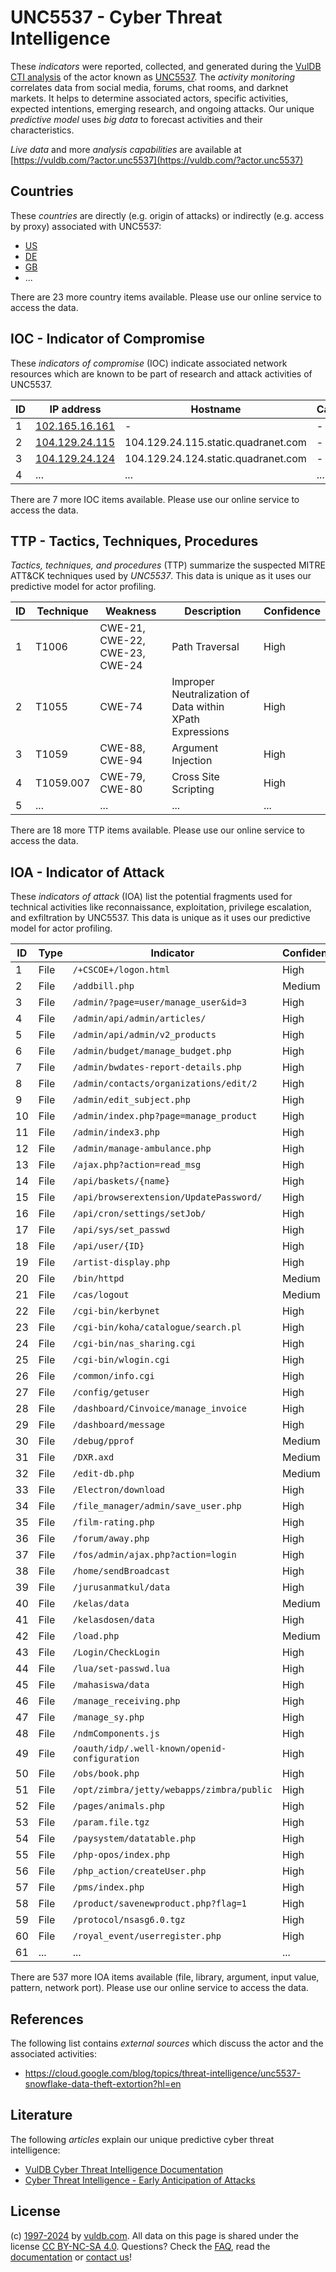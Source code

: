# UNC5537 - Cyber Threat Intelligence

These _indicators_ were reported, collected, and generated during the [VulDB CTI analysis](https://vuldb.com/?kb.cti) of the actor known as [UNC5537](https://vuldb.com/?actor.unc5537). The _activity monitoring_ correlates data from social media, forums, chat rooms, and darknet markets. It helps to determine associated actors, specific activities, expected intentions, emerging research, and ongoing attacks. Our unique _predictive model_ uses _big data_ to forecast activities and their characteristics.

_Live data_ and more _analysis capabilities_ are available at [https://vuldb.com/?actor.unc5537](https://vuldb.com/?actor.unc5537)

## Countries

These _countries_ are directly (e.g. origin of attacks) or indirectly (e.g. access by proxy) associated with UNC5537:

* [US](https://vuldb.com/?country.us)
* [DE](https://vuldb.com/?country.de)
* [GB](https://vuldb.com/?country.gb)
* ...

There are 23 more country items available. Please use our online service to access the data.

## IOC - Indicator of Compromise

These _indicators of compromise_ (IOC) indicate associated network resources which are known to be part of research and attack activities of UNC5537.

ID | IP address | Hostname | Campaign | Confidence
-- | ---------- | -------- | -------- | ----------
1 | [102.165.16.161](https://vuldb.com/?ip.102.165.16.161) | - | - | High
2 | [104.129.24.115](https://vuldb.com/?ip.104.129.24.115) | 104.129.24.115.static.quadranet.com | - | High
3 | [104.129.24.124](https://vuldb.com/?ip.104.129.24.124) | 104.129.24.124.static.quadranet.com | - | High
4 | ... | ... | ... | ...

There are 7 more IOC items available. Please use our online service to access the data.

## TTP - Tactics, Techniques, Procedures

_Tactics, techniques, and procedures_ (TTP) summarize the suspected MITRE ATT&CK techniques used by _UNC5537_. This data is unique as it uses our predictive model for actor profiling.

ID | Technique | Weakness | Description | Confidence
-- | --------- | -------- | ----------- | ----------
1 | T1006 | CWE-21, CWE-22, CWE-23, CWE-24 | Path Traversal | High
2 | T1055 | CWE-74 | Improper Neutralization of Data within XPath Expressions | High
3 | T1059 | CWE-88, CWE-94 | Argument Injection | High
4 | T1059.007 | CWE-79, CWE-80 | Cross Site Scripting | High
5 | ... | ... | ... | ...

There are 18 more TTP items available. Please use our online service to access the data.

## IOA - Indicator of Attack

These _indicators of attack_ (IOA) list the potential fragments used for technical activities like reconnaissance, exploitation, privilege escalation, and exfiltration by UNC5537. This data is unique as it uses our predictive model for actor profiling.

ID | Type | Indicator | Confidence
-- | ---- | --------- | ----------
1 | File | `/+CSCOE+/logon.html` | High
2 | File | `/addbill.php` | Medium
3 | File | `/admin/?page=user/manage_user&id=3` | High
4 | File | `/admin/api/admin/articles/` | High
5 | File | `/admin/api/admin/v2_products` | High
6 | File | `/admin/budget/manage_budget.php` | High
7 | File | `/admin/bwdates-report-details.php` | High
8 | File | `/admin/contacts/organizations/edit/2` | High
9 | File | `/admin/edit_subject.php` | High
10 | File | `/admin/index.php?page=manage_product` | High
11 | File | `/admin/index3.php` | High
12 | File | `/admin/manage-ambulance.php` | High
13 | File | `/ajax.php?action=read_msg` | High
14 | File | `/api/baskets/{name}` | High
15 | File | `/api/browserextension/UpdatePassword/` | High
16 | File | `/api/cron/settings/setJob/` | High
17 | File | `/api/sys/set_passwd` | High
18 | File | `/api/user/{ID}` | High
19 | File | `/artist-display.php` | High
20 | File | `/bin/httpd` | Medium
21 | File | `/cas/logout` | Medium
22 | File | `/cgi-bin/kerbynet` | High
23 | File | `/cgi-bin/koha/catalogue/search.pl` | High
24 | File | `/cgi-bin/nas_sharing.cgi` | High
25 | File | `/cgi-bin/wlogin.cgi` | High
26 | File | `/common/info.cgi` | High
27 | File | `/config/getuser` | High
28 | File | `/dashboard/Cinvoice/manage_invoice` | High
29 | File | `/dashboard/message` | High
30 | File | `/debug/pprof` | Medium
31 | File | `/DXR.axd` | Medium
32 | File | `/edit-db.php` | Medium
33 | File | `/Electron/download` | High
34 | File | `/file_manager/admin/save_user.php` | High
35 | File | `/film-rating.php` | High
36 | File | `/forum/away.php` | High
37 | File | `/fos/admin/ajax.php?action=login` | High
38 | File | `/home/sendBroadcast` | High
39 | File | `/jurusanmatkul/data` | High
40 | File | `/kelas/data` | Medium
41 | File | `/kelasdosen/data` | High
42 | File | `/load.php` | Medium
43 | File | `/Login/CheckLogin` | High
44 | File | `/lua/set-passwd.lua` | High
45 | File | `/mahasiswa/data` | High
46 | File | `/manage_receiving.php` | High
47 | File | `/manage_sy.php` | High
48 | File | `/ndmComponents.js` | High
49 | File | `/oauth/idp/.well-known/openid-configuration` | High
50 | File | `/obs/book.php` | High
51 | File | `/opt/zimbra/jetty/webapps/zimbra/public` | High
52 | File | `/pages/animals.php` | High
53 | File | `/param.file.tgz` | High
54 | File | `/paysystem/datatable.php` | High
55 | File | `/php-opos/index.php` | High
56 | File | `/php_action/createUser.php` | High
57 | File | `/pms/index.php` | High
58 | File | `/product/savenewproduct.php?flag=1` | High
59 | File | `/protocol/nsasg6.0.tgz` | High
60 | File | `/royal_event/userregister.php` | High
61 | ... | ... | ...

There are 537 more IOA items available (file, library, argument, input value, pattern, network port). Please use our online service to access the data.

## References

The following list contains _external sources_ which discuss the actor and the associated activities:

* https://cloud.google.com/blog/topics/threat-intelligence/unc5537-snowflake-data-theft-extortion?hl=en

## Literature

The following _articles_ explain our unique predictive cyber threat intelligence:

* [VulDB Cyber Threat Intelligence Documentation](https://vuldb.com/?kb.cti)
* [Cyber Threat Intelligence - Early Anticipation of Attacks](https://www.scip.ch/en/?labs.20201022)

## License

(c) [1997-2024](https://vuldb.com/?kb.changelog) by [vuldb.com](https://vuldb.com/?kb.about). All data on this page is shared under the license [CC BY-NC-SA 4.0](https://creativecommons.org/licenses/by-nc-sa/4.0/). Questions? Check the [FAQ](https://vuldb.com/?kb.faq), read the [documentation](https://vuldb.com/?kb) or [contact us](https://vuldb.com/?contact)!
